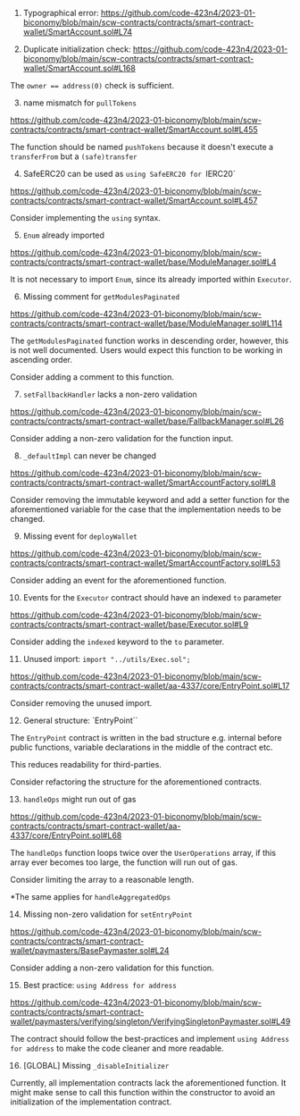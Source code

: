 1) Typographical error: https://github.com/code-423n4/2023-01-biconomy/blob/main/scw-contracts/contracts/smart-contract-wallet/SmartAccount.sol#L74

2) Duplicate initialization check: https://github.com/code-423n4/2023-01-biconomy/blob/main/scw-contracts/contracts/smart-contract-wallet/SmartAccount.sol#L168

The `owner == address(0)` check is sufficient.

3) name mismatch for `pullTokens`

https://github.com/code-423n4/2023-01-biconomy/blob/main/scw-contracts/contracts/smart-contract-wallet/SmartAccount.sol#L455

The function should be named `pushTokens` because it doesn't execute a `transferFrom` but a `(safe)transfer`

4) SafeERC20 can be used as `using SafeERC20 for `IERC20`

https://github.com/code-423n4/2023-01-biconomy/blob/main/scw-contracts/contracts/smart-contract-wallet/SmartAccount.sol#L457

Consider implementing the `using` syntax.

5) `Enum` already imported

https://github.com/code-423n4/2023-01-biconomy/blob/main/scw-contracts/contracts/smart-contract-wallet/base/ModuleManager.sol#L4

It is not necessary to import `Enum`, since its already imported within `Executor`.

6) Missing comment for `getModulesPaginated`

https://github.com/code-423n4/2023-01-biconomy/blob/main/scw-contracts/contracts/smart-contract-wallet/base/ModuleManager.sol#L114

The `getModulesPaginated` function works in descending order, however, this is not well documented. Users would expect this function to be working in ascending order.

Consider adding a comment to this function.

7) `setFallbackHandler` lacks a non-zero validation

https://github.com/code-423n4/2023-01-biconomy/blob/main/scw-contracts/contracts/smart-contract-wallet/base/FallbackManager.sol#L26

Consider adding a non-zero validation for the function input.

8) `_defaultImpl` can never be changed

https://github.com/code-423n4/2023-01-biconomy/blob/main/scw-contracts/contracts/smart-contract-wallet/SmartAccountFactory.sol#L8

Consider removing the immutable keyword and add a setter function for the aforementioned variable for the case that the implementation needs to be changed.

9) Missing event for `deployWallet`

https://github.com/code-423n4/2023-01-biconomy/blob/main/scw-contracts/contracts/smart-contract-wallet/SmartAccountFactory.sol#L53

Consider adding an event for the aforementioned function.

10) Events for the `Executor` contract should have an indexed `to` parameter

https://github.com/code-423n4/2023-01-biconomy/blob/main/scw-contracts/contracts/smart-contract-wallet/base/Executor.sol#L9

Consider adding the `indexed` keyword to the `to` parameter.

11) Unused import: `import "../utils/Exec.sol";` 

https://github.com/code-423n4/2023-01-biconomy/blob/main/scw-contracts/contracts/smart-contract-wallet/aa-4337/core/EntryPoint.sol#L17

Consider removing the unused import.

12) General structure: `EntryPoint``

The `EntryPoint` contract is written in the bad structure e.g. internal before public functions, variable declarations in the middle of the contract etc. 

This reduces readability for third-parties.

Consider refactoring the structure for the aforementioned contracts.

13) `handleOps` might run out of gas

https://github.com/code-423n4/2023-01-biconomy/blob/main/scw-contracts/contracts/smart-contract-wallet/aa-4337/core/EntryPoint.sol#L68

The `handleOps` function loops twice over the `UserOperations` array, if this array ever becomes too large, the function will run out of gas.

Consider limiting the array to a reasonable length.

*The same applies for `handleAggregatedOps`

14) Missing non-zero validation for `setEntryPoint`

https://github.com/code-423n4/2023-01-biconomy/blob/main/scw-contracts/contracts/smart-contract-wallet/paymasters/BasePaymaster.sol#L24

Consider adding a non-zero validation for this function. 

15) Best practice: `using Address for address`

https://github.com/code-423n4/2023-01-biconomy/blob/main/scw-contracts/contracts/smart-contract-wallet/paymasters/verifying/singleton/VerifyingSingletonPaymaster.sol#L49

The contract should follow the best-practices and implement `using Address for address` to make the code cleaner and more readable.

16. [GLOBAL] Missing `_disableInitializer`

Currently, all implementation contracts lack the aforementioned function. It might make sense to call this function within the constructor to avoid an initialization of the implementation contract.